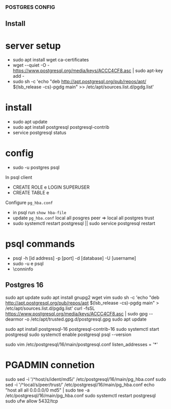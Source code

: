### POSTGRES CONFIG

## Install

# server setup
* sudo apt install wget ca-certificates
* wget --quiet -O - https://www.postgresql.org/media/keys/ACCC4CF8.asc | sudo apt-key add -
* sudo sh -c 'echo "deb http://apt.postgresql.org/pub/repos/apt/ $(lsb_release -cs)-pgdg main" >> /etc/apt/sources.list.d/pgdg.list'

# install
* sudo apt update
* sudo apt install postgresql postgresql-contrib
* service postgresql status

# config
* sudo -u postgres psql

In psql client
* CREATE ROLE e LOGIN SUPERUSER
* CREATE TABLE e

Configure `pg_hba.conf`
* in psql run `show hba-file`
* update `pg_hba.conf` local all posgres peer => local all postgres trust
* sudo systemctl restart postgresql || sudo service postgresql restart

# psql commands
* psql -h [id address] -p [port] -d [database] -U [username]
* sudo -u e psql
* \conninfo

## Postgres 16
sudo apt update
sudo apt install gnupg2 wget vim
sudo sh -c 'echo "deb http://apt.postgresql.org/pub/repos/apt $(lsb_release -cs)-pgdg main" > /etc/apt/sources.list.d/pgdg.list'
curl -fsSL https://www.postgresql.org/media/keys/ACCC4CF8.asc | sudo gpg --dearmor -o /etc/apt/trusted.gpg.d/postgresql.gpg
sudo apt update

sudo apt install postgresql-16 postgresql-contrib-16
sudo systemctl start postgresql
sudo systemctl enable postgresql
psql --version

sudo vim /etc/postgresql/16/main/postgresql.conf
listen_addresses = '*'

# PGADMIN connetion
sudo sed -i '/^host/s/ident/md5/' /etc/postgresql/16/main/pg_hba.conf
sudo sed -i '/^local/s/peer/trust/' /etc/postgresql/16/main/pg_hba.conf
echo "host all all 0.0.0.0/0 md5" | sudo tee -a /etc/postgresql/16/main/pg_hba.conf
sudo systemctl restart postgresql
sudo ufw allow 5432/tcp

